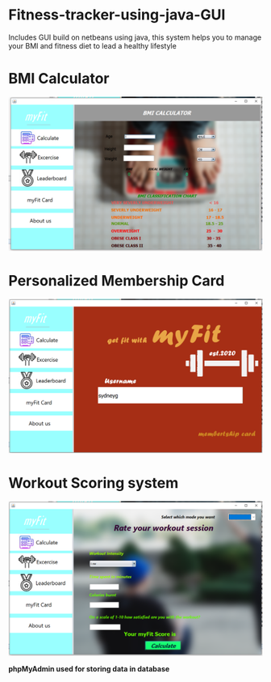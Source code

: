 # Fitness-tracker-using-java-GUI
Includes GUI build on netbeans using java, this system helps you to manage your BMI and fitness diet to lead a healthy lifestyle
# BMI Calculator
![](Images_project/bmi%20calculator.PNG)
# Personalized Membership Card
![](Images_project/membership%20card.PNG)
# Workout Scoring system
![](Images_project/leaderboard.PNG)

**phpMyAdmin used for storing data in database**
